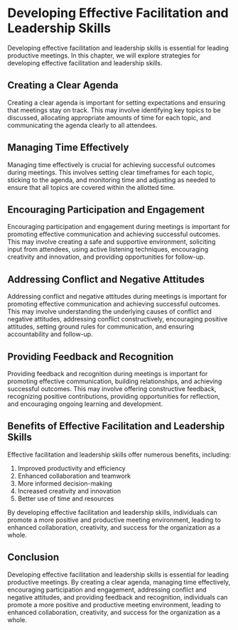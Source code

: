 Developing Effective Facilitation and Leadership Skills
===============================================================================================

Developing effective facilitation and leadership skills is essential for leading productive meetings. In this chapter, we will explore strategies for developing effective facilitation and leadership skills.

Creating a Clear Agenda
-----------------------

Creating a clear agenda is important for setting expectations and ensuring that meetings stay on track. This may involve identifying key topics to be discussed, allocating appropriate amounts of time for each topic, and communicating the agenda clearly to all attendees.

Managing Time Effectively
-------------------------

Managing time effectively is crucial for achieving successful outcomes during meetings. This involves setting clear timeframes for each topic, sticking to the agenda, and monitoring time and adjusting as needed to ensure that all topics are covered within the allotted time.

Encouraging Participation and Engagement
----------------------------------------

Encouraging participation and engagement during meetings is important for promoting effective communication and achieving successful outcomes. This may involve creating a safe and supportive environment, soliciting input from attendees, using active listening techniques, encouraging creativity and innovation, and providing opportunities for follow-up.

Addressing Conflict and Negative Attitudes
------------------------------------------

Addressing conflict and negative attitudes during meetings is important for promoting effective communication and achieving successful outcomes. This may involve understanding the underlying causes of conflict and negative attitudes, addressing conflict constructively, encouraging positive attitudes, setting ground rules for communication, and ensuring accountability and follow-up.

Providing Feedback and Recognition
----------------------------------

Providing feedback and recognition during meetings is important for promoting effective communication, building relationships, and achieving successful outcomes. This may involve offering constructive feedback, recognizing positive contributions, providing opportunities for reflection, and encouraging ongoing learning and development.

Benefits of Effective Facilitation and Leadership Skills
--------------------------------------------------------

Effective facilitation and leadership skills offer numerous benefits, including:

1. Improved productivity and efficiency
2. Enhanced collaboration and teamwork
3. More informed decision-making
4. Increased creativity and innovation
5. Better use of time and resources

By developing effective facilitation and leadership skills, individuals can promote a more positive and productive meeting environment, leading to enhanced collaboration, creativity, and success for the organization as a whole.

Conclusion
----------

Developing effective facilitation and leadership skills is essential for leading productive meetings. By creating a clear agenda, managing time effectively, encouraging participation and engagement, addressing conflict and negative attitudes, and providing feedback and recognition, individuals can promote a more positive and productive meeting environment, leading to enhanced collaboration, creativity, and success for the organization as a whole.
